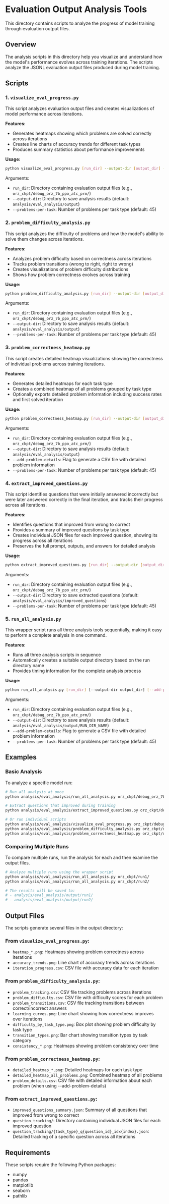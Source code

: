 # Evaluation Output Analysis Tools

This directory contains scripts to analyze the progress of model training through evaluation output files.

## Overview

The analysis scripts in this directory help you visualize and understand how the model's performance evolves across training iterations. The scripts analyze the JSONL evaluation output files produced during model training.

## Scripts

### 1. `visualize_eval_progress.py`

This script analyzes evaluation output files and creates visualizations of model performance across iterations.

**Features:**
- Generates heatmaps showing which problems are solved correctly across iterations
- Creates line charts of accuracy trends for different task types
- Produces summary statistics about performance improvements

**Usage:**
```bash
python visualize_eval_progress.py [run_dir] --output-dir [output_dir] --problems-per-task [num_problems]
```

Arguments:
- `run_dir`: Directory containing evaluation output files (e.g., `orz_ckpt/debug_orz_7b_ppo_atc_prm/`)
- `--output-dir`: Directory to save analysis results (default: `analysis/eval_analysis/output`)
- `--problems-per-task`: Number of problems per task type (default: 45)

### 2. `problem_difficulty_analysis.py`

This script analyzes the difficulty of problems and how the model's ability to solve them changes across iterations.

**Features:**
- Analyzes problem difficulty based on correctness across iterations
- Tracks problem transitions (wrong to right, right to wrong)
- Creates visualizations of problem difficulty distributions
- Shows how problem correctness evolves across training

**Usage:**
```bash
python problem_difficulty_analysis.py [run_dir] --output-dir [output_dir] --problems-per-task [num_problems]
```

Arguments:
- `run_dir`: Directory containing evaluation output files (e.g., `orz_ckpt/debug_orz_7b_ppo_atc_prm/`)
- `--output-dir`: Directory to save analysis results (default: `analysis/eval_analysis/output`)
- `--problems-per-task`: Number of problems per task type (default: 45)

### 3. `problem_correctness_heatmap.py`

This script creates detailed heatmap visualizations showing the correctness of individual problems across training iterations.

**Features:**
- Generates detailed heatmaps for each task type
- Creates a combined heatmap of all problems grouped by task type
- Optionally exports detailed problem information including success rates and first solved iteration

**Usage:**
```bash
python problem_correctness_heatmap.py [run_dir] --output-dir [output_dir] [--add-problem-details] --problems-per-task [num_problems]
```

Arguments:
- `run_dir`: Directory containing evaluation output files (e.g., `orz_ckpt/debug_orz_7b_ppo_atc_prm/`)
- `--output-dir`: Directory to save analysis results (default: `analysis/eval_analysis/output`)
- `--add-problem-details`: Flag to generate a CSV file with detailed problem information
- `--problems-per-task`: Number of problems per task type (default: 45)

### 4. `extract_improved_questions.py`

This script identifies questions that were initially answered incorrectly but were later answered correctly in the final iteration, and tracks their progress across all iterations.

**Features:**
- Identifies questions that improved from wrong to correct
- Provides a summary of improved questions by task type
- Creates individual JSON files for each improved question, showing its progress across all iterations
- Preserves the full prompt, outputs, and answers for detailed analysis

**Usage:**
```bash
python extract_improved_questions.py [run_dir] --output-dir [output_dir] --problems-per-task [num_problems]
```

Arguments:
- `run_dir`: Directory containing evaluation output files (e.g., `orz_ckpt/debug_orz_7b_ppo_atc_prm/`)
- `--output-dir`: Directory to save extracted questions (default: `analysis/eval_analysis/improved_questions`)
- `--problems-per-task`: Number of problems per task type (default: 45)

### 5. `run_all_analysis.py`

This wrapper script runs all three analysis tools sequentially, making it easy to perform a complete analysis in one command.

**Features:**
- Runs all three analysis scripts in sequence
- Automatically creates a suitable output directory based on the run directory name
- Provides timing information for the complete analysis process

**Usage:**
```bash
python run_all_analysis.py [run_dir] [--output-dir output_dir] [--add-problem-details] --problems-per-task [num_problems]
```

Arguments:
- `run_dir`: Directory containing evaluation output files (e.g., `orz_ckpt/debug_orz_7b_ppo_atc_prm/`)
- `--output-dir`: Directory to save analysis results (default: `analysis/eval_analysis/output/RUN_DIR_NAME`)
- `--add-problem-details`: Flag to generate a CSV file with detailed problem information
- `--problems-per-task`: Number of problems per task type (default: 45)

## Examples

### Basic Analysis

To analyze a specific model run:

```bash
# Run all analysis at once
python analysis/eval_analysis/run_all_analysis.py orz_ckpt/debug_orz_7b_ppo_atc_prm/ --add-problem-details

# Extract questions that improved during training
python analysis/eval_analysis/extract_improved_questions.py orz_ckpt/debug_orz_7b_ppo_atc_prm/

# Or run individual scripts
python analysis/eval_analysis/visualize_eval_progress.py orz_ckpt/debug_orz_7b_ppo_atc_prm/
python analysis/eval_analysis/problem_difficulty_analysis.py orz_ckpt/debug_orz_7b_ppo_atc_prm/
python analysis/eval_analysis/problem_correctness_heatmap.py orz_ckpt/debug_orz_7b_ppo_atc_prm/ --add-problem-details
```

### Comparing Multiple Runs

To compare multiple runs, run the analysis for each and then examine the output files.

```bash
# Analyze multiple runs using the wrapper script
python analysis/eval_analysis/run_all_analysis.py orz_ckpt/run1/
python analysis/eval_analysis/run_all_analysis.py orz_ckpt/run2/

# The results will be saved to:
# - analysis/eval_analysis/output/run1/
# - analysis/eval_analysis/output/run2/
```

## Output Files

The scripts generate several files in the output directory:

### From `visualize_eval_progress.py`:
- `heatmap_*.png`: Heatmaps showing problem correctness across iterations
- `accuracy_trends.png`: Line chart of accuracy trends across iterations
- `iteration_progress.csv`: CSV file with accuracy data for each iteration

### From `problem_difficulty_analysis.py`:
- `problem_tracking.csv`: CSV file tracking problems across iterations
- `problem_difficulty.csv`: CSV file with difficulty scores for each problem
- `problem_transitions.csv`: CSV file tracking transitions between correct/incorrect answers
- `learning_curves.png`: Line chart showing how correctness improves over iterations
- `difficulty_by_task_type.png`: Box plot showing problem difficulty by task type
- `transition_types.png`: Bar chart showing transition types by task category
- `consistency_*.png`: Heatmaps showing problem consistency over time

### From `problem_correctness_heatmap.py`:
- `detailed_heatmap_*.png`: Detailed heatmaps for each task type
- `detailed_heatmap_all_problems.png`: Combined heatmap of all problems
- `problem_details.csv`: CSV file with detailed information about each problem (when using --add-problem-details)

### From `extract_improved_questions.py`:
- `improved_questions_summary.json`: Summary of all questions that improved from wrong to correct
- `question_tracking/`: Directory containing individual JSON files for each improved question
- `question_tracking/{task_type}_q{question_id}_idx{index}.json`: Detailed tracking of a specific question across all iterations

## Requirements

These scripts require the following Python packages:
- numpy
- pandas
- matplotlib
- seaborn
- pathlib 